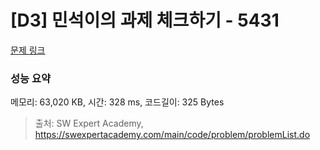 # [D3] 민석이의 과제 체크하기 - 5431 

[문제 링크](https://swexpertacademy.com/main/code/problem/problemDetail.do?contestProbId=AWVl3rWKDBYDFAXm) 

### 성능 요약

메모리: 63,020 KB, 시간: 328 ms, 코드길이: 325 Bytes



> 출처: SW Expert Academy, https://swexpertacademy.com/main/code/problem/problemList.do